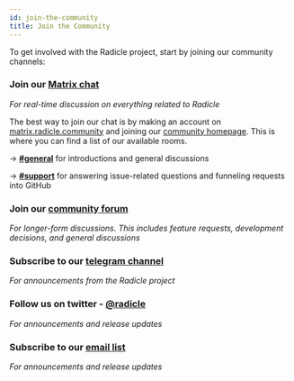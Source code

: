 ```yaml
---
id: join-the-community
title: Join the Community
---
```


To get involved with the Radicle project, start by joining our community channels:

### Join our [Matrix chat][mc]
_For real-time discussion on everything related to Radicle_

The best way to join our chat is by making an account on
[matrix.radicle.community][mc] and joining our [community homepage][ch]. This is where you
can find a list of our available rooms. 

→ [**#general**][gn] for introductions and general discussions

→ [**#support**][sp] for answering issue-related questions and funneling
requests into GitHub

### Join our [community forum][cf]
_For longer-form discussions. This includes feature requests, development
decisions, and general discussions_

### Subscribe to our [telegram channel][tc]
_For announcements from the Radicle project_

### Follow us on twitter - [@radicle][tl]
_For announcements and release updates_

### Subscribe to our [email list][el] 
_For announcements and release updates_

[mc]: https://matrix.radicle.community/
[sp]: https://matrix.to/#/#support:radicle.community
[gn]: https://matrix.to/#/#general:radicle.community
[ch]: https://matrix.to/#/+home:radicle.community
[cf]: https://radicle.community/
[tl]: https://twitter.com/radicle
[el]: http://eepurl.com/hhHxMX
[tc]: https://t.me/joinchat/AAAAAFI8OTFiRiOWm8nTHg
